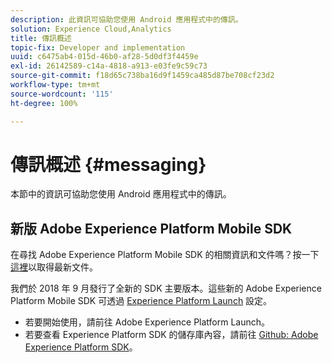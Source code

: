 ```yaml
---
description: 此資訊可協助您使用 Android 應用程式中的傳訊。
solution: Experience Cloud,Analytics
title: 傳訊概述
topic-fix: Developer and implementation
uuid: c6475ab4-015d-46b0-af28-5d0df3f4459e
exl-id: 26142589-c14a-4818-a913-e03fe9c59c73
source-git-commit: f18d65c738ba16d9f1459ca485d87be708cf23d2
workflow-type: tm+mt
source-wordcount: '115'
ht-degree: 100%

---
```


# 傳訊概述 {#messaging}

本節中的資訊可協助您使用 Android 應用程式中的傳訊。

## 新版 Adobe Experience Platform Mobile SDK

在尋找 Adobe Experience Platform Mobile SDK 的相關資訊和文件嗎？按一下[這裡](https://aep-sdks.gitbook.io/docs/)以取得最新文件。

我們於 2018 年 9 月發行了全新的 SDK 主要版本。這些新的 Adobe Experience Platform Mobile SDK 可透過 [Experience Platform Launch](https://www.adobe.com/tw/experience-platform/launch.html) 設定。

* 若要開始使用，請前往 Adobe Experience Platform Launch。
* 若要查看 Experience Platform SDK 的儲存庫內容，請前往 [Github: Adobe Experience Platform SDK](https://github.com/Adobe-Marketing-Cloud/acp-sdks)。
